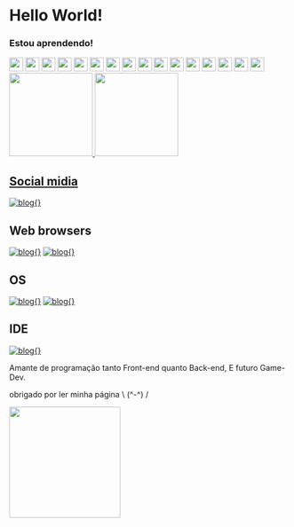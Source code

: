 
# Hello World!

### Estou aprendendo!
<div id="icons">
    <img src="https://cdn.jsdelivr.net/gh/devicons/devicon/icons/html5/html5-plain-wordmark.svg" width="25" height="25"/>
    <img src="https://cdn.jsdelivr.net/gh/devicons/devicon/icons/css3/css3-plain-wordmark.svg" width="25" height="25"/>
    <img src="https://cdn.jsdelivr.net/gh/devicons/devicon/icons/javascript/javascript-plain.svg" width="25" height="25"/>
    <img src="https://cdn.jsdelivr.net/gh/devicons/devicon/icons/java/java-original.svg" width="25" height="25"/>
    <img src="https://cdn.jsdelivr.net/gh/devicons/devicon/icons/python/python-original.svg" width="25" height="25"/>
    <img src="https://cdn.jsdelivr.net/gh/devicons/devicon/icons/git/git-original.svg" width="25" height="25"/>
    <img src="https://cdn.jsdelivr.net/gh/devicons/devicon/icons/nodejs/nodejs-original.svg" width="25" height="25"/>
    <img src="https://cdn.jsdelivr.net/gh/devicons/devicon/icons/react/react-original.svg" width="25" height="25"/>
    <img src="https://cdn.jsdelivr.net/gh/devicons/devicon@latest/icons/php/php-original.svg" height="25"/>
    <img src="https://cdn.jsdelivr.net/gh/devicons/devicon@latest/icons/bash/bash-original.svg" height="25"/>
    <img src="https://cdn.jsdelivr.net/gh/devicons/devicon@latest/icons/docker/docker-plain-wordmark.svg" height="25"/>
    <img src="https://cdn.jsdelivr.net/gh/devicons/devicon@latest/icons/linux/linux-original.svg" height="25"/>
    <img src="https://cdn.jsdelivr.net/gh/devicons/devicon@latest/icons/mariadb/mariadb-original-wordmark.svg" height="25"/>
    <img src="https://cdn.jsdelivr.net/gh/devicons/devicon@latest/icons/mongodb/mongodb-original-wordmark.svg" height="25"/>
    <img src="https://cdn.jsdelivr.net/gh/devicons/devicon@latest/icons/mysql/mysql-original.svg" height="25"/>
    <img src="https://cdn.jsdelivr.net/gh/devicons/devicon@latest/icons/archlinux/archlinux-original-wordmark.svg" height="25"/>
    <i class="devicon-microsoftsqlserver-plain-wordmark" width="25" height="25"></i> 
</div>
<div>
<a href="https://github.com/Tyran15">
<img height="150em" src="https://github-readme-stats.vercel.app/api/top-langs/?username=Tyran15&layout=compact&langs_count=7&theme=dracula"/>
<img height="150em" src="https://github-readme-stats.vercel.app/api?username=Tyran15&show_icons=true&theme=dracula&include_all_commits=true&count_private=true"/>
</div>

## Social midia 

[![blog{}](https://img.shields.io/badge/Reddit-FF4500?style=for-the-badge&logo=reddit&logoColor=white)](https://www.reddit.com/user/Mateus_henri)

## Web browsers

[![blog{}](https://img.shields.io/badge/Firefox_Browser-FF7139?style=for-the-badge&logo=Firefox-Browser&logoColor=white)](https://www.mozilla.org/pt-BR/firefox/new/)
[![blog{}](https://img.shields.io/badge/Brave-FF1B2D?style=for-the-badge&logo=Brave&logoColor=white)](https://brave.com/pt-br/)

## OS

[![blog{}](https://img.shields.io/badge/manjaro-35BF5C?style=for-the-badge&logo=manjaro&logoColor=white)](https://manjaro.org/)
[![blog{}](https://img.shields.io/badge/Windows-0078D6?style=for-the-badge&logo=windows&logoColor=white)](https://www.microsoft.com/pt-br/software-download/windows10ISO)

## IDE

[![blog{}](https://img.shields.io/badge/Visual_Studio_Code-0078D4?style=for-the-badge&logo=visual%20studio%20code&logoColor=white)](https://code.visualstudio.com/)

Amante de programação tanto Front-end quanto Back-end, E futuro Game-Dev.

obrigado por ler minha página \ (^-^) /


<div>
    <p float="center">
         <img src="https://i.kym-cdn.com/photos/images/original/001/400/328/5e3.gif" width="200">     
    </p>
</div>
